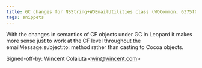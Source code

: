 ```yaml
---
title: GC changes for NSString+WOEmailUtilities class (WOCommon, 6375f08)
tags: snippets
---
```


With the changes in semantics of CF objects under GC in Leopard it makes more sense just to work at the CF level throughout the emailMessage:subject:to: method rather than casting to Cocoa objects.

Signed-off-by: Wincent Colaiuta &lt;win@wincent.com&gt;
